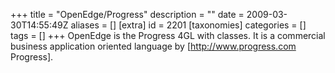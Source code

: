+++
title = "OpenEdge/Progress"
description = ""
date = 2009-03-30T14:55:49Z
aliases = []
[extra]
id = 2201
[taxonomies]
categories = []
tags = []
+++
OpenEdge is the Progress 4GL with classes. It is a commercial business application oriented language by [http://www.progress.com Progress].
